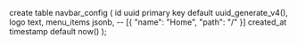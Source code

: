 create table navbar_config (
id uuid primary key default uuid_generate_v4(),
logo text,
menu_items jsonb, -- [{ "name": "Home", "path": "/" }]
created_at timestamp default now()
);
